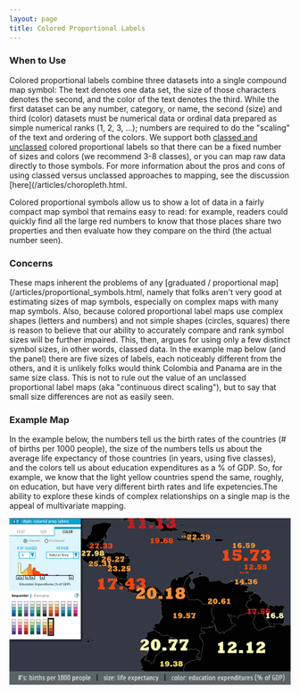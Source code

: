 ```yaml
---
layout: page
title: Colored Proportional Labels
---
```


### When to Use

Colored proportional labels combine three datasets into a single compound map symbol: The text denotes one data set, the size of those characters denotes the second, and the color of the text denotes the third. While the first dataset can be any number, category, or name, the second (size) and third (color) datasets must be numerical data or ordinal data prepared as simple numerical ranks (1, 2, 3, ...); numbers are required to do the "scaling" of the text and ordering of the colors. We support both [classed and unclassed](/articles/classification.html) colored proportional labels so that there can be a fixed number of sizes and colors (we recommend 3-8 classes), or you can map raw data directly to those symbols. For more information about the pros and cons of using classed versus unclassed approaches to mapping, see the discussion [here](/articles/choropleth.html.

Colored proportional symbols allow us to show a lot of data in a fairly compact map symbol that remains easy to read: for example, readers could quickly find all the large red numbers to know that those places share two properties and then evaluate how they compare on the third (the actual number seen).

### Concerns

These maps inherent the problems of any [graduated / proportional map](/articles/proportional_symbols.html, namely that folks aren't very good at estimating sizes of map symbols, especially on complex maps with many map symbols. Also, because colored proportional label maps use complex shapes (letters and numbers) and not simple shapes (circles, squares) there is reason to believe that our ability to accurately compare and rank symbol sizes will be further impaired. This, then, argues for using only a few distinct symbol sizes, in other words, classed data. In the example map below (and the panel) there are five sizes of labels, each noticeably different from the others, and it is unlikely folks would think Colombia and Panama are in the same size class. This is not to rule out the value of an unclassed proportional label maps (aka "continuous direct scaling"), but to say that small size differences are not as easily seen.

### Example Map

In the example below, the numbers tell us the birth rates of the countries (# of births per 1000 people), the size of the numbers tells us about the average life expectancy of those countries (in years, using five classes), and the colors tell us about education expenditures as a % of GDP. So, for example, we know that the light yellow countries spend the same, roughly, on education, but have very different birth rates and life expetencies.The ability to explore these kinds of complex relationships on a single map is the appeal of multivariate mapping.

![](/images/trivariate_labels.png)